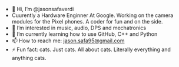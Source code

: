 - 👋 Hi, I’m @jasonsafaverdi
- Cuurently a Hardware Enginner At Google. Working on the camera modules for the Pixel phones. A coder for fun and on the side. 
- 👀 I’m interested in music, audio, DPS and mechatronics
- 🌱 I’m currently learning how to use GitHub, C++ and Python
- 📫 How to reach me: jason.safa95@gmail.com
- ⚡ Fun fact: cats. Just cats. All about cats. Literally everything and anything cats. 

<!---
jasonsafaverdi/jasonsafaverdi is a ✨ special ✨ repository because its `README.md` (this file) appears on your GitHub profile.
You can click the Preview link to take a look at your changes.
--->
